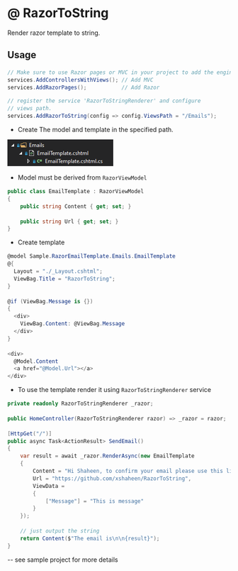 # **@** RazorToString

Render razor template to string.

## Usage

```csharp
// Make sure to use Razor pages or MVC in your project to add the engine.
services.AddControllersWithViews(); // Add MVC
services.AddRazorPages();           // Add Razor
```

```csharp
// register the service 'RazorToStringRenderer' and configure
// views path.
services.AddRazorToString(config => config.ViewsPath = "/Emails");
```

- Create The model and template in the specified path.

![Image](./model.png)

- Model must be derived from `RazorViewModel`

```csharp
public class EmailTemplate : RazorViewModel
{
    public string Content { get; set; }

    public string Url { get; set; }
}
```

- Create template

```csharp
@model Sample.RazorEmailTemplate.Emails.EmailTemplate
@{
  Layout = "./_Layout.cshtml";
  ViewBag.Title = "RazorToString";
}

@if (ViewBag.Message is {})
{
  <div>
    ViewBag.Content: @ViewBag.Message
  </div>
}

<div>
  @Model.Content
  <a href="@Model.Url"></a>
</div>
```

- To use the template render it using `RazorToStringRenderer` service

```csharp
private readonly RazorToStringRenderer _razor;

public HomeController(RazorToStringRenderer razor) => _razor = razor;

[HttpGet("/")]
public async Task<ActionResult> SendEmail()
{
    var result = await _razor.RenderAsync(new EmailTemplate
    {
        Content = "Hi Shaheen, to confirm your email please use this link.",
        Url = "https://github.com/xshaheen/RazorToString",
        ViewData =
        {
            ["Message"] = "This is message"
        }
    });

    // just output the string
    return Content($"The email is\n\n{result}");
}
```

-- see sample project for more details
